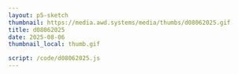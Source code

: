 ```yaml
---
layout: p5-sketch
thumbnail: https://media.awd.systems/media/thumbs/d08062025.gif
title: d08062025
date: 2025-08-06
thumbnail_local: thumb.gif

script: /code/d08062025.js
---
```

